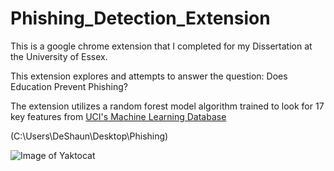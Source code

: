 # Phishing_Detection_Extension

This is a google chrome extension that I completed for my Dissertation at the University of Essex. 

This extension explores and attempts to answer the question: Does Education Prevent Phishing? 

The extension utilizes a random forest model algorithm trained to look for 17 key features from [UCI's Machine Learning Database](https://archive.ics.uci.edu/ml/datasets/phishing+websites)

(C:\Users\DeShaun\Desktop\Phishing)

![Image of Yaktocat](https://octodex.github.com/images/yaktocat.png)
